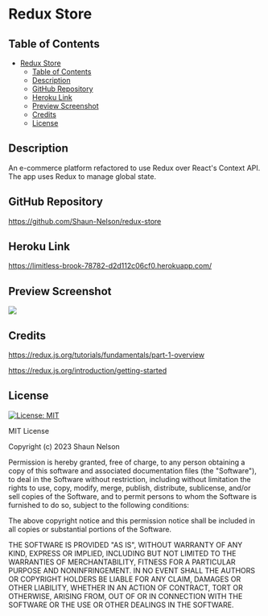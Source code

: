 # Redux Store

## Table of Contents

- [Redux Store](#redux-store)
  - [Table of Contents](#table-of-contents)
  - [Description](#description)
  - [GitHub Repository](#github-repository)
  - [Heroku Link](#heroku-link)
  - [Preview Screenshot](#preview-screenshot)
  - [Credits](#credits)
  - [License](#license)

## Description

An e-commerce platform refactored to use Redux over React's Context API. The app uses Redux to manage global state.

## GitHub Repository

https://github.com/Shaun-Nelson/redux-store

## Heroku Link

https://limitless-brook-78782-d2d112c06cf0.herokuapp.com/

## Preview Screenshot

<img src="./screenshot.png">

## Credits

https://redux.js.org/tutorials/fundamentals/part-1-overview

https://redux.js.org/introduction/getting-started

## License

[![License: MIT](https://img.shields.io/badge/License-MIT-yellow.svg)](https://opensource.org/licenses/MIT)

MIT License

Copyright (c) 2023 Shaun Nelson

Permission is hereby granted, free of charge, to any person obtaining a copy
of this software and associated documentation files (the "Software"), to deal
in the Software without restriction, including without limitation the rights
to use, copy, modify, merge, publish, distribute, sublicense, and/or sell
copies of the Software, and to permit persons to whom the Software is
furnished to do so, subject to the following conditions:

The above copyright notice and this permission notice shall be included in all
copies or substantial portions of the Software.

THE SOFTWARE IS PROVIDED "AS IS", WITHOUT WARRANTY OF ANY KIND, EXPRESS OR
IMPLIED, INCLUDING BUT NOT LIMITED TO THE WARRANTIES OF MERCHANTABILITY,
FITNESS FOR A PARTICULAR PURPOSE AND NONINFRINGEMENT. IN NO EVENT SHALL THE
AUTHORS OR COPYRIGHT HOLDERS BE LIABLE FOR ANY CLAIM, DAMAGES OR OTHER
LIABILITY, WHETHER IN AN ACTION OF CONTRACT, TORT OR OTHERWISE, ARISING FROM,
OUT OF OR IN CONNECTION WITH THE SOFTWARE OR THE USE OR OTHER DEALINGS IN THE
SOFTWARE.
